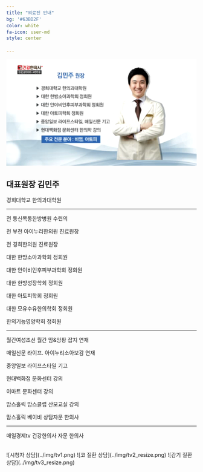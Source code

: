 ```yaml
---
title: "의료진 안내"
bg: '#63BD2F'
color: white
fa-icon: user-md
style: center

---
```

![건강한의사 김민주 원장](../img/TV.png)

## 대표원장 김민주

경희대학교 한의과대학원

---

전 동신목동한방병원 수련의

전 부천 아이누리한의원 진료원장

전 경희한의원 진료원장

대한 한방소아과학회 정회원

대한 안이비인후피부과학회 정회원

대한 한방성장학회 정회원

대한 아토피학회 정회원

대한 모유수유한의학회 정회원

한의기능영양학회 정회원

---

월간여성조선 월간 맘&앙팡 잡지 연재

매일신문 라이프. 아이누리소아보감 연재

중앙일보 라이프스타일 기고

현대백화점 문화센터 강의

이마트 문화센터 강의

맘스홀릭 맘스클럽 산모교실 강의

맘스홀릭 베이비 상담자문 한의사

---
매일경제tv 건강한의사 자문 한의사
<br/>

<br/>
![시청자 상담](../img/tv1.png)
![코 질환 상담](../img/tv2_resize.png)
![감기 질환 상담](../img/tv3_resize.png)
